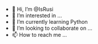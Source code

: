 - 👋 Hi, I’m @IsRusi
- 👀 I’m interested in ...
- 🌱 I’m currently learning Python
- 💞️ I’m looking to collaborate on ...
- 📫 How to reach me ...

<!---
IsRusi/IsRusi is a ✨ special ✨ repository because its `README.md` (this file) appears on your GitHub profile.
You can click the Preview link to take a look at your changes.
--->
